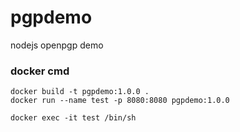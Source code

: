 # pgpdemo

nodejs openpgp demo

### docker cmd

```
docker build -t pgpdemo:1.0.0 .
docker run --name test -p 8080:8080 pgpdemo:1.0.0

docker exec -it test /bin/sh
```
